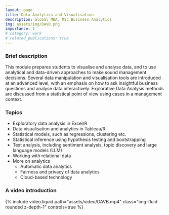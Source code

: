 ```yaml
---
layout: page
title: Data Analytics and Visualisation
description: Global MBA, MSc Business Analytics
img: assets/img/DAVB.png
importance: 1
# category: work
# related_publications: true
---
```


### Brief description
This module prepares students to visualise and analyse data, and to use analytical and data-driven approaches to make sound management decisions. Several data manipulation and visualisation tools are introduced at an advanced level, with an emphasis on how to ask insightful business questions and analyse data interactively. Explorative Data Analysis methods are discussed from a statistical point of view using cases in a management context.

### Topics
* Exploratory data analysis in Excel/R
* Data visualisation and analytics in Tableau/R
* Statistical models, such as regressions, clustering etc.
* Statistical inference using hypothesis testing and bootstrapping
* Text analysis, including sentiment analysis, topic discovery and large language models (LLM)
* Working with relational data
* More on analytics
    * Automatic data analytics
    * Fairness and privacy of data analytics
    * Cloud-based technology

### A video introduction 
<div class="row mt-3">
  <div class="col-sm mt-3 mt-md-0">
        {% include video.liquid path="assets/video/DAVB.mp4" class="img-fluid rounded z-depth-1" controls=true %}
  </div>
</div>
